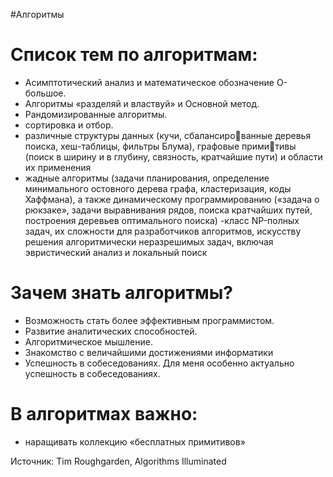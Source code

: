 #Алгоритмы 

# Список тем по алгоритмам:
- Асимптотический анализ и математическое обозначение O-большое.
- Алгоритмы «разделяй и властвуй» и Основной метод. 
- Рандомизированные алгоритмы.
- сортировка и отбор.
- различные структуры данных (кучи, сбалансированные деревья поиска, хеш-таблицы, фильтры Блума), графовые примитивы (поиск в ширину и в глубину, связность, кратчайшие пути) и области 
их применения
- жадные алгоритмы (задачи планирования, определение 
минимального остовного дерева графа, кластеризация, коды Хаффмана), 
а также динамическому программированию («задача о рюкзаке», задачи 
выравнивания рядов, поиска кратчайших путей, построения деревьев 
оптимального поиска)
-класс NP-полных задач, их сложности для разработчиков алгоритмов, искусству 
решения алгоритмически неразрешимых задач, включая эвристический 
анализ и локальный поиск


# Зачем знать алгоритмы?
- Возможность стать более эффективным программистом.
- Развитие аналитических способностей.
- Алгоритмическое мышление.
- Знакомство с величайшими достижениями информатики
- Успешность в собеседованиях.
Для меня особенно актуально успешность в собеседованиях.

# В алгоритмах важно:
- наращивать коллекцию  «бесплатных примитивов»

Источник: Tim Roughgarden, Algorithms Illuminated 
